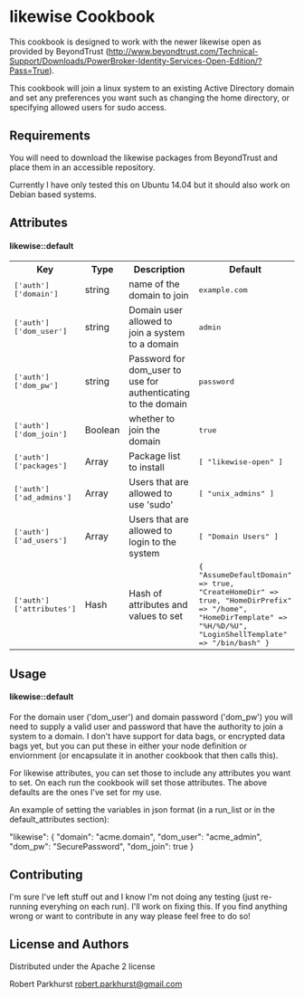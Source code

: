 likewise Cookbook
======================
This cookbook is designed to work with the newer likewise open as provided by BeyondTrust (http://www.beyondtrust.com/Technical-Support/Downloads/PowerBroker-Identity-Services-Open-Edition/?Pass=True).

This cookbook will join a linux system to an existing Active Directory domain and set any preferences you want such as changing the home directory, or specifying allowed users for sudo access.

Requirements
------------
You will need to download the likewise packages from BeyondTrust and place them in an accessible repository.

Currently I have only tested this on Ubuntu 14.04 but it should also work on Debian based systems.


Attributes
----------
#### likewise::default
<table>
  <tr>
    <th>Key</th>
    <th>Type</th>
    <th>Description</th>
    <th>Default</th>
  </tr>
  <tr>
    <td><tt>['auth']['domain']</tt></td>
    <td>string</td>
    <td>name of the domain to join</td>
    <td><tt>example.com</tt></td>
  </tr>
  <tr>
    <td><tt>['auth']['dom_user']</tt></td>
    <td>string</td>
    <td>Domain user allowed to join a system to a domain</td>
    <td><tt>admin</tt></td>
  </tr>
  <tr>
    <td><tt>['auth']['dom_pw']</tt></td>
    <td>string</td>
    <td>Password for dom_user to use for authenticating to the domain</td>
    <td><tt>password</tt></td>
  </tr>
  <tr>
    <td><tt>['auth']['dom_join']</tt></td>
    <td>Boolean</td>
    <td>whether to join the domain</td>
    <td><tt>true</tt></td>
  </tr>
  <tr>
    <td><tt>['auth']['packages']</tt></td>
    <td>Array</td>
    <td>Package list to install</td>
    <td><tt>[ "likewise-open" ]</tt></td>
  </tr>
  <tr>
    <td><tt>['auth']['ad_admins']</tt></td>
    <td>Array</td>
    <td>Users that are allowed to use 'sudo'</td>
    <td><tt>[ "unix_admins" ]</tt></td>
  </tr>
  <tr>
    <td><tt>['auth']['ad_users']</tt></td>
    <td>Array</td>
    <td>Users that are allowed to login to the system</td>
    <td><tt>[ "Domain Users" ]</tt></td>
  </tr>
  <tr>
    <td><tt>['auth']['attributes']</tt></td>
    <td>Hash</td>
    <td>Hash of attributes and values to set</td>
    <td><tt>{
  "AssumeDefaultDomain" => true,
  "CreateHomeDir" => true,
  "HomeDirPrefix" => "/home",
  "HomeDirTemplate" => "%H/%D/%U",
  "LoginShellTemplate" => "/bin/bash"
  }</tt></td>
  </tr>
</table>

Usage
-----
#### likewise::default

For the domain user ('dom_user') and domain password ('dom_pw') you will need to supply a valid user and password that have the authority to join a system to a domain.  I don't have support for data bags, or encrypted data bags yet, but you can put these in either your node definition or enviornment (or encapsulate it in another cookbook that then calls this).

For likewise attributes, you can set those to include any attributes you want to set.  On each run the cookbook will set those attributes.  The above defaults are the ones I've set for my use.


An example of setting the variables in json format (in a run_list or in the default_attributes section):

  "likewise": {
    "domain": "acme.domain",
    "dom_user": "acme_admin",
    "dom_pw": "SecurePassword",
    "dom_join": true
  }



Contributing
------------
I'm sure I've left stuff out and I know I'm not doing any testing (just re-running everyhing on each run).  I'll work on fixing this.  If you find anything wrong or want to contribute in any way please feel free to do so!



License and Authors
-------------------
Distributed under the Apache 2 license


Robert Parkhurst <robert.parkhurst@gmail.com>
